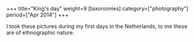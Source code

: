 +++
title="King's day"
weight=9
[taxonomies]
category=["photography"]
period=["Apr 2014"]
+++

I took these pictures during my first days in the Netherlands, to me these are of ethnographic nature.